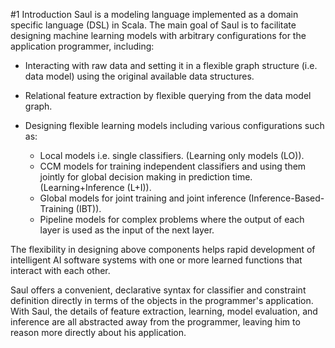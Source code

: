 #1 Introduction
Saul is a modeling language implemented as a domain specific language (DSL) in Scala.
The main goal of Saul is to facilitate designing machine learning models with arbitrary configurations for the application programmer, including:

* Interacting with raw data and setting it in a flexible graph structure (i.e. data model) using the original available data structures.
* Relational feature extraction by flexible querying from the data model graph.
* Designing flexible learning models including various configurations such as:

   * Local models i.e. single classifiers. (Learning only models (LO)).
   * CCM models for training independent classifiers and using them jointly for global decision making in prediction time. (Learning+Inference (L+I)).
   * Global models for joint training and joint inference (Inference-Based-Training (IBT)).
   * Pipeline models for complex problems where the output of each layer is used as the input of the next layer.

The flexibility in designing above components helps rapid development of intelligent AI software systems with one or more learned functions that interact with each other.

Saul offers a convenient, declarative syntax for classifier and constraint definition directly in terms of the objects in the programmer's application.
With Saul, the details of feature extraction, learning, model evaluation, and inference are all abstracted away from the programmer, leaving him to reason more directly about his application.
